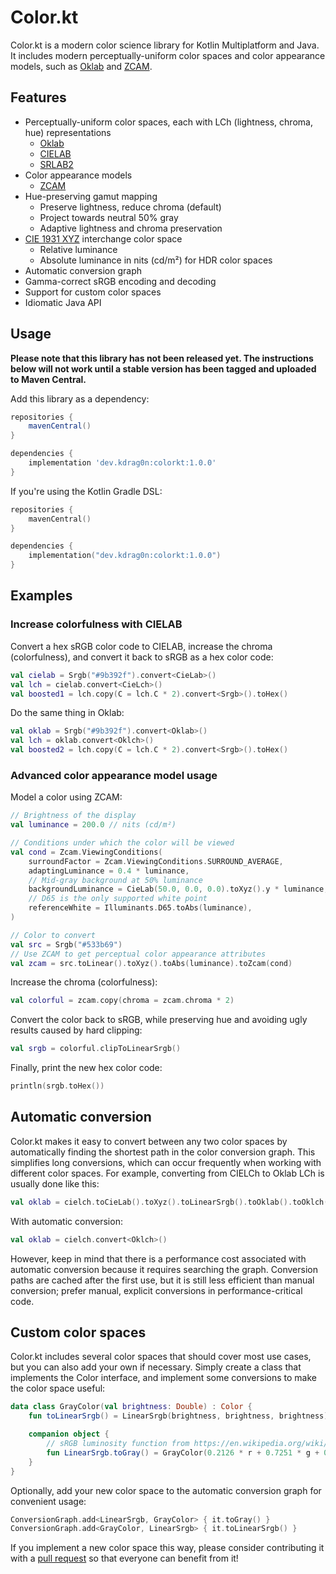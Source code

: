 # Color.kt

Color.kt is a modern color science library for Kotlin Multiplatform and Java. It includes modern perceptually-uniform color spaces and color appearance models, such as [Oklab](https://bottosson.github.io/posts/oklab/) and [ZCAM](https://www.osapublishing.org/oe/fulltext.cfm?uri=oe-29-4-6036&id=447640).

## Features

- Perceptually-uniform color spaces, each with LCh (lightness, chroma, hue) representations
  - [Oklab](https://bottosson.github.io/posts/oklab/)
  - [CIELAB](https://en.wikipedia.org/wiki/CIELAB_color_space)
  - [SRLAB2](https://www.magnetkern.de/srlab2.html)
- Color appearance models
  - [ZCAM](https://www.osapublishing.org/oe/fulltext.cfm?uri=oe-29-4-6036&id=447640)
- Hue-preserving gamut mapping
  - Preserve lightness, reduce chroma (default)
  - Project towards neutral 50% gray
  - Adaptive lightness and chroma preservation
- [CIE 1931 XYZ](https://en.wikipedia.org/wiki/CIE_1931_color_space) interchange color space
  - Relative luminance
  - Absolute luminance in nits (cd/m²) for HDR color spaces
- Automatic conversion graph
- Gamma-correct sRGB encoding and decoding
- Support for custom color spaces
- Idiomatic Java API

## Usage

**Please note that this library has not been released yet. The instructions below will not work until a stable version has been tagged and uploaded to Maven Central.**

Add this library as a dependency:

```groovy
repositories {
    mavenCentral()
}

dependencies {
    implementation 'dev.kdrag0n:colorkt:1.0.0'
}
```

If you're using the Kotlin Gradle DSL:

```kotlin
repositories {
    mavenCentral()
}

dependencies {
    implementation("dev.kdrag0n:colorkt:1.0.0")
}
```

## Examples

### Increase colorfulness with CIELAB

Convert a hex sRGB color code to CIELAB, increase the chroma (colorfulness), and convert it back to sRGB as a hex color code:

```kotlin
val cielab = Srgb("#9b392f").convert<CieLab>()
val lch = cielab.convert<CieLch>()
val boosted1 = lch.copy(C = lch.C * 2).convert<Srgb>().toHex()
```

Do the same thing in Oklab:

```kotlin
val oklab = Srgb("#9b392f").convert<Oklab>()
val lch = oklab.convert<Oklch>()
val boosted2 = lch.copy(C = lch.C * 2).convert<Srgb>().toHex()
```

### Advanced color appearance model usage

Model a color using ZCAM:

```kotlin
// Brightness of the display
val luminance = 200.0 // nits (cd/m²)

// Conditions under which the color will be viewed
val cond = Zcam.ViewingConditions(
    surroundFactor = Zcam.ViewingConditions.SURROUND_AVERAGE,
    adaptingLuminance = 0.4 * luminance,
    // Mid-gray background at 50% luminance
    backgroundLuminance = CieLab(50.0, 0.0, 0.0).toXyz().y * luminance,
    // D65 is the only supported white point
    referenceWhite = Illuminants.D65.toAbs(luminance),
)

// Color to convert
val src = Srgb("#533b69")
// Use ZCAM to get perceptual color appearance attributes
val zcam = src.toLinear().toXyz().toAbs(luminance).toZcam(cond)
```

Increase the chroma (colorfulness):

```kotlin
val colorful = zcam.copy(chroma = zcam.chroma * 2)
```

Convert the color back to sRGB, while preserving hue and avoiding ugly results caused by hard clipping:

```kotlin
val srgb = colorful.clipToLinearSrgb()
```

Finally, print the new hex color code:

```kotlin
println(srgb.toHex())
```

## Automatic conversion

Color.kt makes it easy to convert between any two color spaces by automatically finding the shortest path in the color conversion graph. This simplifies long conversions, which can occur frequently when working with different color spaces. For example, converting from CIELCh to Oklab LCh is usually done like this:

```kotlin
val oklab = cielch.toCieLab().toXyz().toLinearSrgb().toOklab().toOklch()
```

With automatic conversion:

```kotlin
val oklab = cielch.convert<Oklch>()
```

However, keep in mind that there is a performance cost associated with automatic conversion because it requires searching the graph. Conversion paths are cached after the first use, but it is still less efficient than manual conversion; prefer manual, explicit conversions in performance-critical code.

## Custom color spaces

Color.kt includes several color spaces that should cover most use cases, but you can also add your own if necessary. Simply create a class that implements the Color interface, and implement some conversions to make the color space useful:

```kotlin
data class GrayColor(val brightness: Double) : Color {
    fun toLinearSrgb() = LinearSrgb(brightness, brightness, brightness)

    companion object {
        // sRGB luminosity function from https://en.wikipedia.org/wiki/Relative_luminance
        fun LinearSrgb.toGray() = GrayColor(0.2126 * r + 0.7251 * g + 0.0722 * b)
    }
}
```

Optionally, add your new color space to the automatic conversion graph for convenient usage:

```kotlin
ConversionGraph.add<LinearSrgb, GrayColor> { it.toGray() }
ConversionGraph.add<GrayColor, LinearSrgb> { it.toLinearSrgb() }
```

If you implement a new color space this way, please consider contributing it with a [pull request](https://github.com/kdrag0n/colorkt/compare) so that everyone can benefit from it!
